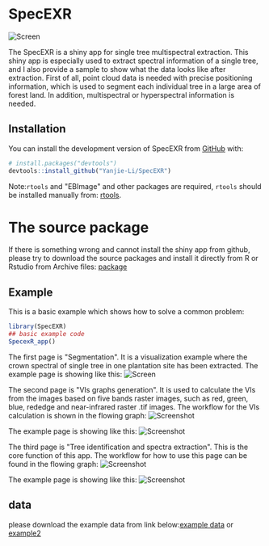 
# SpecEXR
![Screen](/images/22.png)

<!-- badges: start -->
<!-- badges: end -->

The SpecEXR is a shiny app for single tree multispectral extraction. This shiny app is especially used to extract spectral information of a single tree, and I also provide a sample to show what the data looks like after extraction.
First of all, point cloud data is needed with precise positioning information, which is used to segment each individual tree in a large area of forest land. In addition, multispectral or hyperspectral information is needed.


## Installation

You can install the development version of SpecEXR from [GitHub](https://github.com/) with:

``` r
# install.packages("devtools")
devtools::install_github("Yanjie-Li/SpecEXR")
```

Note:`rtools` and "EBImage"  and other packages are required, `rtools` should be installed manually from: [rtools](https://cran.r-project.org/bin/windows/Rtools/rtools42/rtools.html).  
 
 
# The source package

If there is something wrong and cannot install the shiny app from github, please try to download the source packages and install it directly from R or Rstudio from Archive files: [package](/source-package/SpecEXR_1.0.tar.gz)




## Example

This is a basic example which shows how to solve a common problem:

``` r
library(SpecEXR)
## basic example code
SpecexR_app()

```
The first page is "Segmentation". It is a visualization example where the crown spectral of single tree in one plantation site has been extracted. The example page is showing like this:
![Screen](/images/segeme2.gif)

The second page is "VIs graphs generation". It is used to calculate the VIs from the images based on five bands raster images, such as red, green, blue, rededge and near-infrared raster .tif images. 
The workflow for the VIs calculation is shown in the flowing graph:
![Screenshot](/images/VIs.png)



The example page is showing like this:
![Screenshot](/images/figure2.png)

The third page is "Tree identification and spectra extraction". This is the core function of this app. The workflow for how to use this page can be found in the flowing graph:
![Screenshot](/images/treese.png)

The example page is showing like this:
![Screenshot](/images/figr23.png)

## data

please download the example data from link below:[example data](https://www.dropbox.com/sh/dncqmm0eh7ek7sw/AADgg3bgyHGz5HWa-I9wLQxra?dl=0)
or [example2](https://ln5.sync.com/dl/d6899c6f0/3g32725x-b85yuvm3-ba68kfre-jewun6fk)

